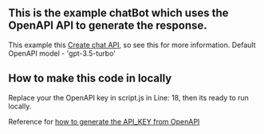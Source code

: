 ## This is the example chatBot which uses the OpenAPI API to generate the response.

This example this [Create chat API](https://platform.openai.com/docs/api-reference/chat/create), so see this for more information. Default OpenAPI model - 'gpt-3.5-turbo'


## How to make this code in locally

Replace your the OpenAPI key in script.js in Line: 18, then its ready to run locally.

Reference for [how to generate the API_KEY from OpenAPI](https://platform.openai.com/account/api-keys)